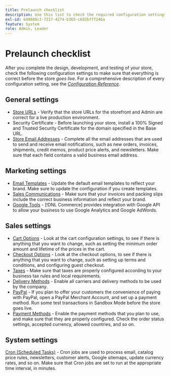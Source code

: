 ```yaml
---
title: Prelaunch checklist
description: Use this list to check the required configuration settings to make sure that everything is correct before your store goes to production.
exl-id: 649809c2-7217-4274-b365-c682bfff24ba
feature: System
role: Admin, Leader
---
```

# Prelaunch checklist

After you complete the design, development, and testing of your store, check the following configuration settings to make sure that everything is correct before the store _goes live_. For a comprehensive description of every configuration setting, see the [_Configuration Reference_](../configuration-reference/guide-overview.md).

## General settings

- [Store URLs](../stores-purchase/store-urls.md) - Verify that the store URLs for the storefront and Admin are correct for a live production environment.
- Security Certificate - Before launching your store, install a 100% Signed and Trusted Security Certificate for the domain specified in the Base URL.
- [Store Email Addresses](../getting-started/store-details.md#store-email-addresses) - Complete all the email addresses that are used to send and receive email notifications, such as new orders, invoices, shipments, credit memos, product price alerts, and newsletters. Make sure that each field contains a valid business email address.

## Marketing settings

- [Email Templates](../systems/email-templates.md) - Update the default email templates to reflect your brand. Make sure to update the configuration if you create templates.
- [Sales Communications](../stores-purchase/introduction.md#order-management-and-operations) - Make sure that your invoices and packing slips include the correct business information and reflect your brand.
- [Google Tools](../merchandising-promotions/google-tools.md) - [!DNL Commerce] provides integration with Google API to allow your business to use Google Analytics and Google AdWords.

## Sales settings

- [Cart Options](../stores-purchase/cart-configuration.md) - Look at the cart configuration settings, to see if there is anything that you want to change, such as setting the minimum order amount and lifetime of the prices in the cart.
- [Checkout Options](../stores-purchase/checkout-process.md#checkout-options) - Look at the checkout options, to see if there is anything that you want to change, such as setting up terms and conditions, and configuring guest checkout.
- [Taxes](../stores-purchase/taxes.md) - Make sure that taxes are properly configured according to your business tax rules and local requirements.
- [Delivery Methods](../stores-purchase/delivery.md) - Enable all carriers and delivery methods to be used by the company.
- [PayPal](../stores-purchase/paypal.md) - If you plan to offer your customers the convenience of paying with PayPal, open a PayPal Merchant Account, and set up a payment method. Run some test transactions in Sandbox Mode before the store goes live.
- [Payment Methods](../stores-purchase/payments.md) - Enable the payment methods that you plan to use, and make sure that they are properly configured. Check the order status settings, accepted currency, allowed countries, and so on.

## System settings

[Cron (Scheduled Tasks)](../systems/cron.md) - Cron jobs are used to process email, catalog price rules, newsletters, customer alerts, Google sitemaps, update currency rates, and so on. Make sure that Cron jobs are set to run at the appropriate time interval, in minutes.
